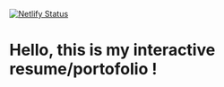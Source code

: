 [![Netlify Status](https://api.netlify.com/api/v1/badges/b94d3963-2263-40d2-b69a-633229d3053b/deploy-status)](https://app.netlify.com/sites/better-resume/deploys)
# Hello, this is my interactive resume/portofolio !
